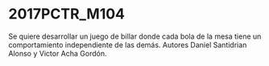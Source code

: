 # 2017PCTR_M104

Se quiere desarrollar un juego de billar donde cada bola de la mesa tiene un comportamiento independiente de las demás.
Autores Daniel Santidrian Alonso y Victor Acha Gordón.
